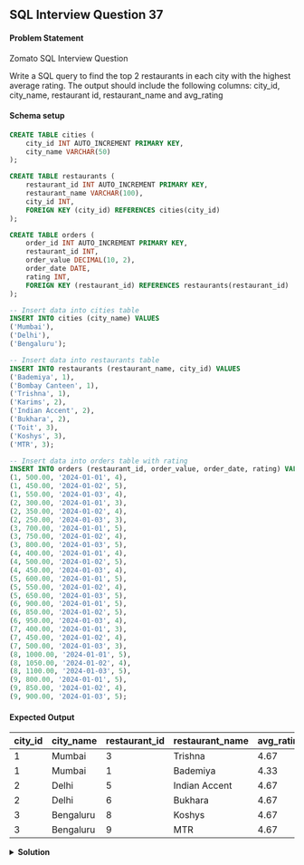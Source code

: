 ## SQL Interview Question 37

#### Problem Statement

<bold>Zomato SQL Interview Question</bold>

Write a SQL query to find the top 2 restaurants in each city with the highest average rating. 
The output should include the following columns:
city_id, city_name, restaurant id, restaurant_name and avg_rating

#### Schema setup

```sql
CREATE TABLE cities (
    city_id INT AUTO_INCREMENT PRIMARY KEY,
    city_name VARCHAR(50)
);

CREATE TABLE restaurants (
    restaurant_id INT AUTO_INCREMENT PRIMARY KEY,
    restaurant_name VARCHAR(100),
    city_id INT,
    FOREIGN KEY (city_id) REFERENCES cities(city_id)
);

CREATE TABLE orders (
    order_id INT AUTO_INCREMENT PRIMARY KEY,
    restaurant_id INT,
    order_value DECIMAL(10, 2),
    order_date DATE,
    rating INT,
    FOREIGN KEY (restaurant_id) REFERENCES restaurants(restaurant_id)
);

-- Insert data into cities table
INSERT INTO cities (city_name) VALUES
('Mumbai'),
('Delhi'),
('Bengaluru');

-- Insert data into restaurants table
INSERT INTO restaurants (restaurant_name, city_id) VALUES
('Bademiya', 1),
('Bombay Canteen', 1),
('Trishna', 1),
('Karims', 2),
('Indian Accent', 2),
('Bukhara', 2),
('Toit', 3),
('Koshys', 3),
('MTR', 3);

-- Insert data into orders table with rating
INSERT INTO orders (restaurant_id, order_value, order_date, rating) VALUES
(1, 500.00, '2024-01-01', 4),
(1, 450.00, '2024-01-02', 5),
(1, 550.00, '2024-01-03', 4),
(2, 300.00, '2024-01-01', 3),
(2, 350.00, '2024-01-02', 4),
(2, 250.00, '2024-01-03', 3),
(3, 700.00, '2024-01-01', 5),
(3, 750.00, '2024-01-02', 4),
(3, 800.00, '2024-01-03', 5),
(4, 400.00, '2024-01-01', 4),
(4, 500.00, '2024-01-02', 5),
(4, 450.00, '2024-01-03', 4),
(5, 600.00, '2024-01-01', 5),
(5, 550.00, '2024-01-02', 4),
(5, 650.00, '2024-01-03', 5),
(6, 900.00, '2024-01-01', 5),
(6, 850.00, '2024-01-02', 5),
(6, 950.00, '2024-01-03', 4),
(7, 400.00, '2024-01-01', 3),
(7, 450.00, '2024-01-02', 4),
(7, 500.00, '2024-01-03', 3),
(8, 1000.00, '2024-01-01', 5),
(8, 1050.00, '2024-01-02', 4),
(8, 1100.00, '2024-01-03', 5),
(9, 800.00, '2024-01-01', 5),
(9, 850.00, '2024-01-02', 4),
(9, 900.00, '2024-01-03', 5);
```

#### Expected Output

| city_id | city_name  | restaurant_id | restaurant_name | avg_rating |
|---------|-----------|---------------|------------------|------------|
| 1       | Mumbai    | 3             | Trishna          | 4.67       |
| 1       | Mumbai    | 1             | Bademiya         | 4.33       |
| 2       | Delhi     | 5             | Indian Accent    | 4.67       |
| 2       | Delhi     | 6             | Bukhara          | 4.67       |
| 3       | Bengaluru | 8             | Koshys           | 4.67       |
| 3       | Bengaluru | 9             | MTR              | 4.67       |

<details>
<summary><strong>Solution</strong></summary>

```sql
SELECT
    c.city_id,
    c.city_name,
    r.restaurant_id,
    r.restaurant_name,
    ROUND(AVG(o.rating),2) AS avg_rating,
    ROW_NUMBER() OVER(PARTITION BY c.city_id ORDER BY AVG(o.rating) DESC) AS rn
FROM cities c
JOIN restaurants r
ON c.city_id = r.city_id
JOIN orders o
ON o.restaurant_id = r.restaurant_id
GROUP BY c.city_id,
         c.city_name,
         r.restaurant_id,
         r.restaurant_name
)
    
SELECT
    city_id,
    city_name,
    restaurant_id,
    restaurant_name,
    avg_rating
FROM ranked_orders
WHERE rn <= 2;
```
</details>
